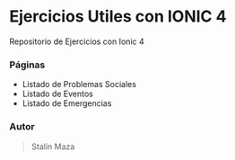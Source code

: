 # Ejercicios Utiles con IONIC 4

Repositorio de Ejercicios con Ionic 4

### Páginas

* Listado de Problemas Sociales
* Listado de Eventos
* Listado de Emergencias

### Autor
> Stalin Maza